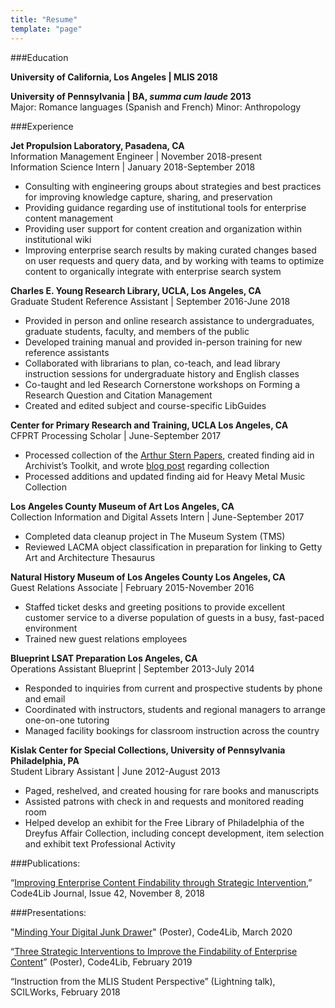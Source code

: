 ```yaml
---
title: "Resume"
template: "page"
---
```


###Education

**University of California, Los Angeles | MLIS 2018**

**University of Pennsylvania | BA, *summa cum laude* 2013**  
Major: Romance languages (Spanish and French)  Minor: Anthropology

###Experience

**Jet Propulsion Laboratory, Pasadena, CA**  
Information Management Engineer | November 2018-present  
Information Science Intern | January 2018-September 2018  
- Consulting with engineering groups about strategies and best practices for improving knowledge capture, sharing, and preservation
- Providing guidance regarding use of institutional tools for enterprise content management
- Providing user support for content creation and organization within institutional wiki
- Improving enterprise search results by making curated changes based on user requests and query data, and by working with teams to optimize content to organically integrate with enterprise search system

**Charles E. Young Research Library, UCLA, Los Angeles, CA**  
Graduate Student Reference Assistant | September 2016-June 2018  
- Provided in person and online research assistance to undergraduates, graduate students, faculty, and members of the public
- Developed training manual and provided in-person training for new reference assistants
- Collaborated with librarians to plan, co-teach, and lead library instruction sessions for undergraduate history and English classes
- Co-taught and led Research Cornerstone workshops on Forming a Research Question and Citation Management
- Created and edited subject and course-specific LibGuides

**Center for Primary Research and Training, UCLA Los Angeles, CA**  
CFPRT Processing Scholar | June-September 2017  
- Processed collection of the [Arthur Stern Papers](https://oac.cdlib.org/findaid/ark:/13030/c8hh6r6d/entire_text/), created finding aid in Archivist’s Toolkit, and wrote [blog post](https://www.library.ucla.edu/news/holocaust-electrical-engineering-processing-arthur-stern-papers) regarding collection
- Processed additions and updated finding aid for Heavy Metal Music Collection

**Los Angeles County Museum of Art Los Angeles, CA**  
Collection Information and Digital Assets Intern | June-September 2017  
- Completed data cleanup project in The Museum System (TMS)
- Reviewed LACMA object classification in preparation for linking to Getty Art and Architecture Thesaurus

**Natural History Museum of Los Angeles County Los Angeles, CA**  
Guest Relations Associate | February 2015-November 2016  
- Staffed ticket desks and greeting positions to provide excellent customer service to a diverse population of guests in a busy, fast-paced environment
- Trained new guest relations employees

**Blueprint LSAT Preparation Los Angeles, CA**  
Operations Assistant Blueprint | September 2013-July 2014  
- Responded to inquiries from current and prospective students by phone and email
- Coordinated with instructors, students and regional managers to arrange one-on-one tutoring
- Managed facility bookings for classroom instruction across the country

**Kislak Center for Special Collections, University of Pennsylvania Philadelphia, PA**  
Student Library Assistant | June 2012-August 2013  
- Paged, reshelved, and created housing for rare books and manuscripts
- Assisted patrons with check in and requests and monitored reading room
- Helped develop an exhibit for the Free Library of Philadelphia of the Dreyfus Affair Collection, including concept development, item selection and exhibit text
Professional Activity

###Publications:

“[Improving Enterprise Content Findability through Strategic Intervention](https://journal.code4lib.org/articles/13877),” Code4Lib Journal, Issue 42, November 8, 2018

###Presentations:

"[Minding Your Digital Junk Drawer](https://osf.io/qdw9k/)" (Poster), Code4Lib, March 2020

“[Three Strategic Interventions to Improve the Findability of Enterprise Content](https://osf.io/3skwg/)” (Poster), Code4Lib, February 2019

“Instruction from the MLIS Student Perspective” (Lightning talk), SCILWorks, February 2018
